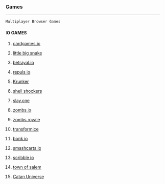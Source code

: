 ### Games

---

```py
Multiplayer Browser Games
```

#### IO GAMES

1. [cardgames.io](https://cardgames.io/)  
2. [little big snake](https://littlebigsnake.com/)

3. [betrayal.io](https://betrayal.io/)
4. [repuls io](https://repuls.io/)
5. [Krunker](https://krunker.io/)
6. [shell shockers](https://shellshock.io/)
7. [slay.one](https://slay.one/#google_vignette)
8. [zombs.io](https://zombs.io/)
9. [zombs royale](https://zombsroyale.io/)
10. [transformice](https://www.transformice.com/)
11. [bonk io](https://bonk.io/)
12. [smashcarts io](https://smashkarts.io/)
14. [scribble io](https://skribbl.io/)
15. [town of salem](https://www.townofsalem.io/)
16. [Catan Universe](https://catanuniverse.com/en/)

